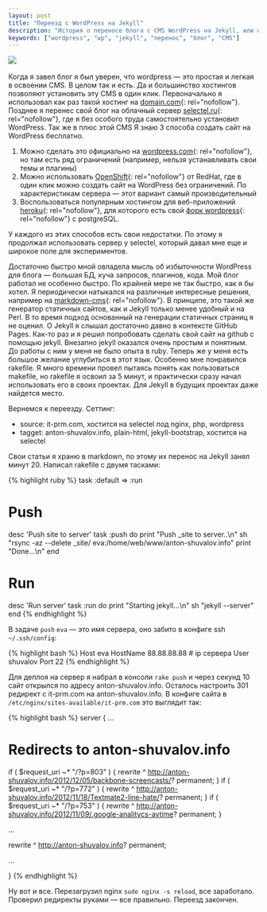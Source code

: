 ```yaml
---
layout: post
title: "Переезд с WordPress на Jekyll"
description: "История о переносе блога с CMS WordPress на Jekyll, или о том, как увеличить производительность wordpress в сотни раз"
keywords: ["wordpress", "wp", "jekyll", "перенос", "блог", "CMS"]
---
```



![](http://31808.selcdn.ru/it-prm/pics/jekyll.png) 
<br>
<br>
Когда я завел блог я был уверен, что wordpress — это простая и легкая в освоении CMS. В целом так и есть. Да и большинство хостингов позволяют установить эту CMS в один клик. Первоначально я использовал как раз такой хостинг на [domain.com][]{: rel="nofollow"}. Позднее я перенес свой блог на облачный сервер [selectel.ru][]{: rel="nofollow"}, где я без особого труда самостоятельно установил WordPress. Так же в плюс этой CMS Я знаю 3 способа создать сайт на WordPress бесплатно. 

1.	Можно сделать это официально на [wordpress.com][]{: rel="nofollow"}, но там есть ряд ограничений (например, нельзя устанавливать свои темы и плагины)
2.	Можно использовать [OpenShift][]{: rel="nofollow"} от RedHat, где в один клик можно создать сайт на WordPress без ограничений. По характеристикам сервера — этот вариант самый производительный
3.	Воспользоваться популярным хостингом для веб-приложений [heroku][]{: rel="nofollow"}, для которого есть свой [форк wordpress][]{: rel="nofollow"} с postgreSQL.  

У каждого из этих способов есть свои недостатки. По этому я продолжал использовать сервер у selectel, который давал мне еще и широкое поле для экспериментов. 

Достаточно быстро мной овладела мысль об избыточности WordPress для блога — большая БД, куча запросов, плагинов, кода. 
Мой блог работал не особенно быстро. По крайней мере не так быстро, как я бы хотел. Я периодически натыкался на различные интересные решения, например на [markdown-cms][]{: rel="nofollow"}. В принципе, это такой же генератор статичных сайтов, как и Jekyll только менее удобный и на Perl. В то время подход основанный на генерации статичных страниц я не оценил. О Jekyll я слышал достаточно давно в контексте GitHub Pages. Как-то раз и я решил попробовать сделать свой сайт на github с помощью jekyll. Внезапно jekyll оказался очень простым и понятным. До работы с ним у меня не было опыта в ruby. Теперь же у меня есть большое желание углубиться в этот язык. Особенно мне понравился rakefile. Я много времени провел пытаясь понять как пользоваться makefile, но rakefile я освоил за 5 минут, и практически сразу начал использовать его в своих проектах. Для Jekyll в будущих проектах даже найдется место.

Вернемся к переезду. Сеттинг: 

*	source: it-prm.com, хостится на selectel под nginx, php, wordpress
*	tagget: anton-shuvalov.info, plain-html, jekyll-bootstrap, хостится на selectel

Свои статьи я храню в markdown, по этому их перенос на Jekyll занял минут 20. Написал rakefile с двумя тасками:

{% highlight ruby %}
task :default => :run

# Push 
desc 'Push site to server'
task :push do
  print "Push _site to server..\n"
  sh "rsync -az --delete _site/ eva:/home/web/www/anton-shuvalov.info"
  print "Done...\n"
end

# Run
desc 'Run server'
task :run do
  print "Starting jekyll...\n"
  sh "jekyll --server"
end
{% endhighlight %}

В задаче `push` `eva` — это имя сервера, оно забито в конфиге ssh `~/.ssh/config`: 

{% highlight bash %}
Host eva
HostName 88.88.88.88 # ip сервера
User shuvalov
Port 22
{% endhighlight %}

Для деплоя на сервер я набрал в консоли `rake push` и через секунд 10 сайт открылся по адресу anton-shuvalov.info. Осталось настроить 301 редирект с it-prm.com на anton-shuvalov.info. В конфиге сайта в `/etc/nginx/sites-available/it-prm.com` это выглядит так: 

{% highlight bash %}
server {
  ...

  # Redirects to anton-shuvalov.info
  if ( $request_uri ~* "/?p=803" ) { 
    rewrite ^ http://anton-shuvalov.info/2012/12/05/backbone-screencasts/? permanent; 
  }
  if ( $request_uri ~* "/?p=772" ) { 
    rewrite ^ http://anton-shuvalov.info/2012/11/18/Textmate2-line-hate/? permanent; 
  }
  if ( $request_uri ~* "/?p=753" ) { 
    rewrite ^ http://anton-shuvalov.info/2012/11/09/.google-analitycs-avtime? permanent; 
  }

  ...

  rewrite ^ http://anton-shuvalov.info? permanent;
  
  ...
		
}
{% endhighlight %}

Ну вот и все. Перезагрузил nginx `sudo nginx -s reload`, все заработало. Проверил редиректы руками — все правильно. Переезд закончен.

[domain.com]: http://domain.com
[selectel.ru]: http://selectel.ru
[wordpress.com]: http://wordpress.com
[OpenShift]: https://openshift.redhat.com/
[heroku]: http://www.heroku.com/
[форк wordpress]: https://github.com/mhoofman/wordpress-heroku
[markdown-cms]: https://github.com/fletcher/MultiMarkdown-CMS
